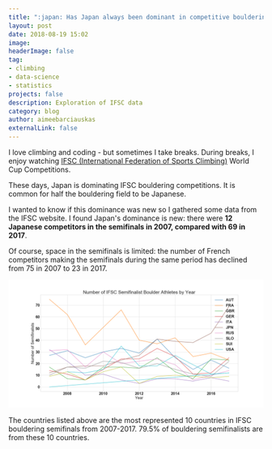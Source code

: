 ```yaml
---
title: ":japan: Has Japan always been dominant in competitive bouldering?"
layout: post
date: 2018-08-19 15:02
image: 
headerImage: false
tag:
- climbing
- data-science
- statistics
projects: false
description: Exploration of IFSC data
category: blog
author: aimeebarciauskas
externalLink: false
---
```


I love climbing and coding - but sometimes I take breaks. During breaks, I enjoy watching [IFSC (International Federation of Sports Climbing)](http://www.ifsc-climbing.org/) World Cup Competitions.

These days, Japan is dominating IFSC bouldering competitions. It is common for half the bouldering field to be Japanese.

I wanted to know if this dominance was new so I gathered some data from the IFSC website. I found Japan's dominance is new: there were **12 Japanese competitors in the semifinals in 2007, compared with 69 in 2017**.

Of course, space in the semifinals is limited: the number of French competitors making the semifinals during the same period has declined from 75 in 2007 to 23 in 2017.

![Semifinal Athletes by Year](/assets/images/semifinal-athletes-by-year.png)

The countries listed above are the most represented 10 countries in IFSC bouldering semifinals from 2007-2017. 79.5% of bouldering semifinalists are from these 10 countries.

